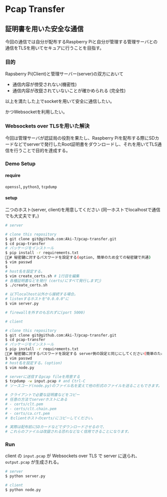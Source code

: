 # Pcap Transfer

## 証明書を用いた安全な通信

今回の通信では自分が配布するRaspberry Piと自分が管理する管理サーバとの通信をTLSを用いてセキュアに行うことを目指す。

### 目的

Rapsberry Pi(Client)と管理サーバー(server)の双方において

- 通信内容が傍受されない(機密性)
- 通信内容が改竄されていないことが確かめられる (完全性)

以上を満たした上でsocketを用いて安全に通信したい。

かつWebsocketを利用したい。

### Websockets over TLSを用いた解決

今回は管理サーバが認証局の役割を果たし、Raspberry Piを配布する際にSDカードなどでserverで発行したRoot証明書をダウンロードし、それを用いてTLS通信を行うことで目的を達成する。

### Demo Setup

#### require

`openssl`, `python3`, `tcpdump`

#### setup

二つのホスト(server, client)を用意してください
(同一ホストでlocalhostで通信でも大丈夫です。)

```sh
# server

# clone this repository
$ git clone git@github.com:Aki-7/pcap-transfer.git
$ cd pcap-transfer
# パッケージをインストール
$ pip install -r requirements.txt
# 秘密鍵に対するパスワードを設定する(option, 簡単のため全ての秘密鍵で共通)
$ vim passwd
$
# host名を設定する。
$ vim create_certs.sh # 1行目を編集
# 各種証明書などを発行 (certs/にすべて発行します)
$ ./create_certs.sh

# 以下localhost以外から接続する場合。
# listenするホストを"0.0.0.0"に
$ vim server.py

# firewallを外すのも忘れずに(port 5000)
```

```sh
# client

# clone this repository
$ git clone git@github.com:Aki-7/pcap-transfer.git
$ cd pcap-transfer
# パッケージをインストール
$ pip install -r requirements.txt
# 秘密鍵に対するパスワードを設定する server側の設定と同じにしてください(簡単のためです)
$ vim passwd
# host名を設定する。(option)
$ vim node.py

# serverに送信するpcap fileを用意する
$ tcpdump -w input.pcap # and Ctrl-C
# ソースコード(node.py)のファイル名を変えて他の形式のファイルを送ることもできます。

# クライアントで必要な証明書などをコピー
# 任意の方法でserverホストにある
# - certs/clt.pem
# - certs/clt.chain.pem
# - certs/ca.crt.pem
# をclientホストのcerts/にコピーしてください。

# 実際は配布前にSDカードなどでダウンロードさせるので、
# これらのファイルは改竄される恐れなどなく信用できることになります。
```

### Run

client の `input.pcap` が Websockets over TLS で server に送られ、 `output.pcap` が生成される。

```sh
# server
$ python server.py
```

```sh
# client
$ python node.py
```
